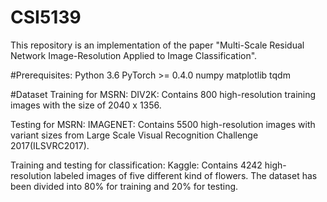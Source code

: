 # CSI5139

This repository is an implementation of the paper "Multi-Scale Residual Network Image-Resolution Applied to Image Classification".

#Prerequisites:
Python 3.6
PyTorch >= 0.4.0
numpy
matplotlib
tqdm

#Dataset
Training for MSRN:
	DIV2K: Contains 800 high-resolution training images with the size of 2040 x 1356.

Testing for MSRN: 
	IMAGENET: Contains 5500 high-resolution images with variant sizes from Large Scale Visual Recognition Challenge 2017(ILSVRC2017).

Training and testing for classification:
 	Kaggle: Contains 4242 high-resolution labeled images of five different kind of flowers. The dataset has been divided into 80\% for training and 20\% for testing. 

